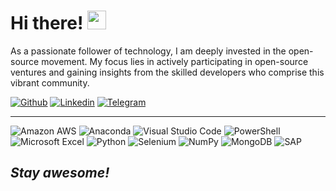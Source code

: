 <h1> Hi there! <img src="https://raw.githubusercontent.com/MartinHeinz/MartinHeinz/master/wave.gif" width="30px"></h1>
<p>
As a passionate follower of technology, I am deeply invested in the open-source movement. My focus lies in actively participating in open-source ventures and gaining insights from the skilled developers who comprise this vibrant community.
  
[![Github](https://img.shields.io/badge/-Github-000?style=flat&logo=Github&logoColor=white)](https://github.com/a-rout) [![Linkedin](https://img.shields.io/badge/-LinkedIn-blue?style=flat&logo=Linkedin&logoColor=white)]( https://www.linkedin.com/in/a-rout/) [![Telegram](https://img.shields.io/badge/-Telegram-white?style=flat&logo=Telegram&logoColor=26A5E4)](https://t.me/theFault)

***
![Amazon AWS](https://img.shields.io/static/v1?style=flat&message=Amazon+AWS&color=232F3E&logo=Amazon+AWS&logoColor=FFFFFF&label=) ![Anaconda](https://img.shields.io/static/v1?style=flat&message=Anaconda&color=44A833&logo=Anaconda&logoColor=FFFFFF&label=) ![Visual Studio Code](https://img.shields.io/static/v1?style=flat&message=Visual+Studio+Code&color=007ACC&logo=Visual+Studio+Code&logoColor=FFFFFF&label=) ![PowerShell](https://img.shields.io/static/v1?style=flat&message=PowerShell&color=5391FE&logo=PowerShell&logoColor=FFFFFF&label=) ![Microsoft Excel](https://img.shields.io/static/v1?style=flat&message=Microsoft+Excel&color=217346&logo=Microsoft+Excel&logoColor=FFFFFF&label=) ![Python](https://img.shields.io/static/v1?style=flat&message=Python&color=3776AB&logo=Python&logoColor=FFFFFF&label=) ![Selenium](https://img.shields.io/static/v1?style=flat&message=Selenium&color=43B02A&logo=Selenium&logoColor=FFFFFF&label=) ![NumPy](https://img.shields.io/static/v1?style=flat&message=NumPy&color=013243&logo=NumPy&logoColor=FFFFFF&label=) ![MongoDB](https://img.shields.io/static/v1?style=flat&message=MongoDB&color=47A248&logo=MongoDB&logoColor=FFFFFF&label=) ![SAP](https://img.shields.io/static/v1?style=flat&message=SAP&color=0FAAFF&logo=SAP&logoColor=FFFFFF&label=) 
 
<h2><i>Stay awesome!</i></h2>
